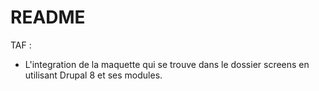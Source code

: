 # README #

TAF :
- L'integration de la maquette qui se trouve dans le dossier screens en utilisant Drupal 8 et ses modules.
